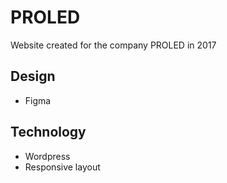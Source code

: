 # PROLED
Website created for the company PROLED in 2017 

## Design
* Figma

## Technology
* Wordpress
* Responsive layout
